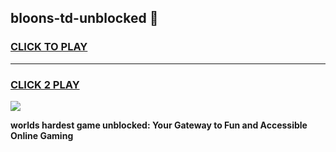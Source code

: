 
## bloons-td-unblocked 👋
<h3>
<a href="https://premium.freeplayer.one?title=bloons-td-unblocked&ref=14F">CLICK TO PLAY</a></h3>
<hr>

<h3>
<a href="https://premium.freeplayer.one?title=bloons-td-unblocked&ref=14F">CLICK 2 PLAY</a>
  
</h3>

<a href="https://premium.freeplayer.one?title=bloons-td-unblocked&ref=12F/"><img src="https://clearcache.store/games.png"></a>


**worlds hardest game unblocked: Your Gateway to Fun and Accessible Online Gaming**
